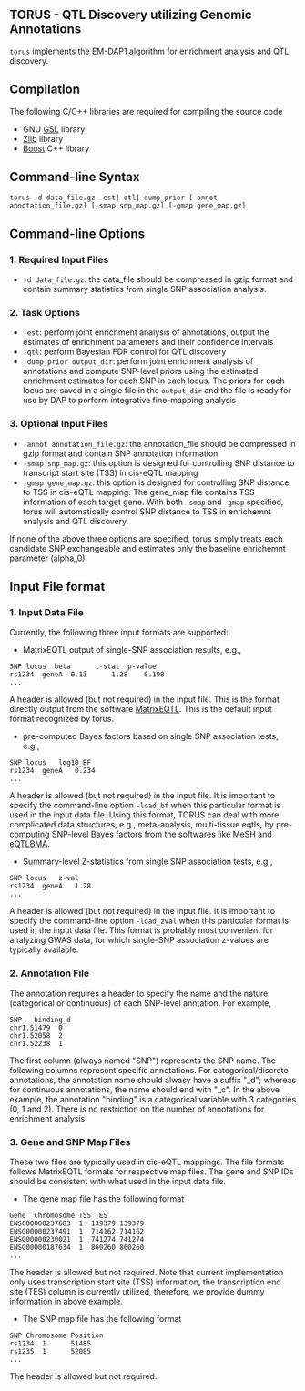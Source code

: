 ## TORUS - QTL Discovery utilizing Genomic Annotations 


``torus`` implements the EM-DAP1 algorithm for enrichment analysis and QTL discovery.


## Compilation

The following C/C++ libraries are required for compiling the source code

* GNU [GSL](http://www.gnu.org/software/gsl/) library
* [Zlib](http://zlib.net/) library
* [Boost](http://www.boost.org/) C++ library


## Command-line Syntax 

``torus -d data_file.gz -est|-qtl|-dump_prior [-annot annotation_file.gz] [-smap snp_map.gz] [-gmap gene_map.gz]``  

## Command-line Options

### 1. Required Input Files

* ``-d data_file.gz``: the data_file should be compressed in gzip format and  contain summary statistics from single SNP association analysis. 

### 2. Task Options

* ``-est``: perform joint enrichment analysis of annotations, output the estimates of enrichment parameters and their confidence intervals
* ``-qtl``: perform Bayesian FDR control for QTL discovery
* ``-dump_prior output_dir``: perform joint enrichment analysis of annotations and compute SNP-level priors using the estimated enrichment estimates for each SNP in each locus. The priors for each locus are saved in a single file in the ``output_dir`` and the file is ready for use by DAP to perform integrative fine-mapping analysis


### 3. Optional Input Files

* ``-annot annotation_file.gz``: the annotation_file should be compressed in gzip format and contain SNP annotation information 
* ``-smap snp_map.gz``: this option is designed for controlling SNP distance to transcript start site (TSS) in cis-eQTL mapping
* ``-gmap gene_map.gz``: this option is designed for controlling SNP distance to TSS in cis-eQTL mapping. The gene_map file contains TSS information of each target gene. With both ``-smap`` and ``-gmap`` specified, torus will automatically control SNP distance to TSS in enrichemnt analysis and QTL discovery. 

If none of the above three options are specified, torus simply treats each candidate SNP exchangeable and estimates only the baseline enrichemnt parameter (alpha_0).


## Input File format

### 1. Input Data File

Currently, the following three input formats are supported:

* MatrixEQTL output of single-SNP association results, e.g., 
```
SNP	locus  beta	     t-stat	 p-value
rs1234	geneA  0.13	     1.28	 0.198    
...
``` 
A header is allowed (but not required) in the input file. This is the format directly output from the software [MatrixEQTL](http://www.bios.unc.edu/research/genomic_software/Matrix_eQTL/). This is the default input format recognized by torus.


* pre-computed Bayes factors based on single SNP association tests, e.g.,
```
SNP	locus	log10_BF
rs1234	geneA	0.234 
...
``` 
A header is allowed (but not required) in the input file. It is important to specify the command-line option ``-load_bf`` when this particular format is used in the input data file.
Using this  format, TORUS can deal with more complicated data structures, e.g., meta-analysis, multi-tissue eqtls, by pre-computing SNP-level Bayes factors from the softwares like [MeSH](https://github.com/xqwen/mesh) and [eQTLBMA](https://github.com/timflutre/eqtlbma). 



* Summary-level Z-statistics from single SNP association tests, e.g.,
```
SNP	locus	z-val
rs1234	geneA	1.28
...
```
A header is allowed (but not required) in the input file. It is	important to specify the command-line option ``-load_zval`` when this particular format is used in the input data file. This format is probably most convenient for analyzing GWAS data, for which single-SNP association z-values are typically available.


### 2. Annotation File 

The annotation requires a header to specify the name and the nature (categorical or continuous) of each SNP-level anntation. For example,
```
SNP   binding_d
chr1.51479  0
chr1.52058  2
chr1.52238  1
```
The first column  (always named "SNP") represents the SNP name. The following columns represent specific annotations. For categorical/discrete annotations, the annotation name should alwasy have a suffix "_d"; whereas for continuous annotations, the name should end with "_c".  In the above example, the annotation "binding" is a categorical variable with 3 categories (0, 1 and 2).  There is no restriction on the number of annotations for enrichment analysis.

### 3. Gene and SNP Map Files

These two files are typically used in cis-eQTL mappings. The file formats follows MatrixEQTL formats for respective map files. The gene and SNP IDs should be consistent with what used in the input data file.

* The gene map file has the following format 
```
Gene  Chromosome TSS TES
ENSG00000237683  1  139379 139379
ENSG00000237491  1  714162 714162
ENSG00000230021  1  741274 741274
ENSG00000187634  1  860260 860260
...
```
The header is allowed but not required. Note that current implementation only uses transcription start site (TSS) information, the transcription end site (TES) column is currently utilized, therefore, we provide dummy information in above example. 

* The SNP map file has the following format 
```
SNP Chromosome Position
rs1234  1      51485
rs1235  1      52085
...
```
The header is allowed but not required.  



